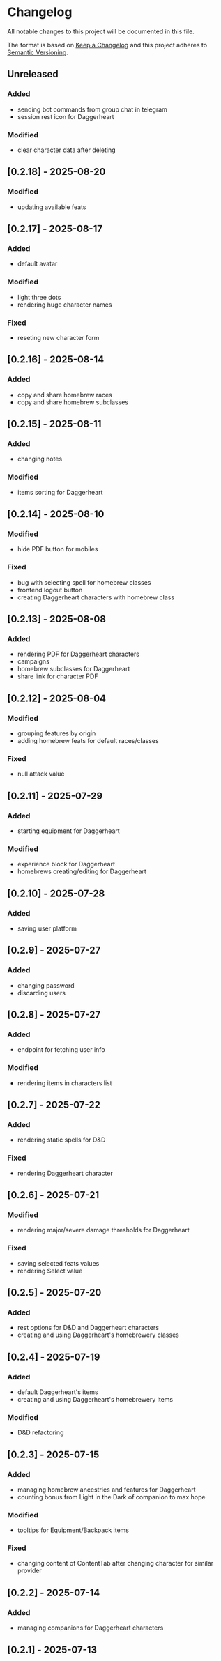 # Changelog
All notable changes to this project will be documented in this file.

The format is based on [Keep a Changelog](http://keepachangelog.com/en/1.0.0/)
and this project adheres to [Semantic Versioning](http://semver.org/spec/v2.0.0.html).

## Unreleased
### Added
- sending bot commands from group chat in telegram
- session rest icon for Daggerheart

### Modified
- clear character data after deleting

## [0.2.18] - 2025-08-20
### Modified
- updating available feats

## [0.2.17] - 2025-08-17
### Added
- default avatar

### Modified
- light three dots
- rendering huge character names

### Fixed
- reseting new character form

## [0.2.16] - 2025-08-14
### Added
- copy and share homebrew races
- copy and share homebrew subclasses

## [0.2.15] - 2025-08-11
### Added
- changing notes

### Modified
- items sorting for Daggerheart

## [0.2.14] - 2025-08-10
### Modified
- hide PDF button for mobiles

### Fixed
- bug with selecting spell for homebrew classes
- frontend logout button
- creating Daggerheart characters with homebrew class

## [0.2.13] - 2025-08-08
### Added
- rendering PDF for Daggerheart characters
- campaigns
- homebrew subclasses for Daggerheart
- share link for character PDF

## [0.2.12] - 2025-08-04
### Modified
- grouping features by origin
- adding homebrew feats for default races/classes

### Fixed
- null attack value

## [0.2.11] - 2025-07-29
### Added
- starting equipment for Daggerheart

### Modified
- experience block for Daggerheart
- homebrews creating/editing for Daggerheart

## [0.2.10] - 2025-07-28
### Added
- saving user platform

## [0.2.9] - 2025-07-27
### Added
- changing password
- discarding users

## [0.2.8] - 2025-07-27
### Added
- endpoint for fetching user info

### Modified
- rendering items in characters list

## [0.2.7] - 2025-07-22
### Added
- rendering static spells for D&D

### Fixed
- rendering Daggerheart character

## [0.2.6] - 2025-07-21
### Modified
- rendering major/severe damage thresholds for Daggerheart

### Fixed
- saving selected feats values
- rendering Select value

## [0.2.5] - 2025-07-20
### Added
- rest options for D&D and Daggerheart characters
- creating and using Daggerheart's homebrewery classes

## [0.2.4] - 2025-07-19
### Added
- default Daggerheart's items
- creating and using Daggerheart's homebrewery items

### Modified
- D&D refactoring

## [0.2.3] - 2025-07-15
### Added
- managing homebrew ancestries and features for Daggerheart
- counting bonus from Light in the Dark of companion to max hope

### Modified
- tooltips for Equipment/Backpack items

### Fixed
- changing content of ContentTab after changing character for similar provider

## [0.2.2] - 2025-07-14
### Added
- managing companions for Daggerheart characters

## [0.2.1] - 2025-07-13
